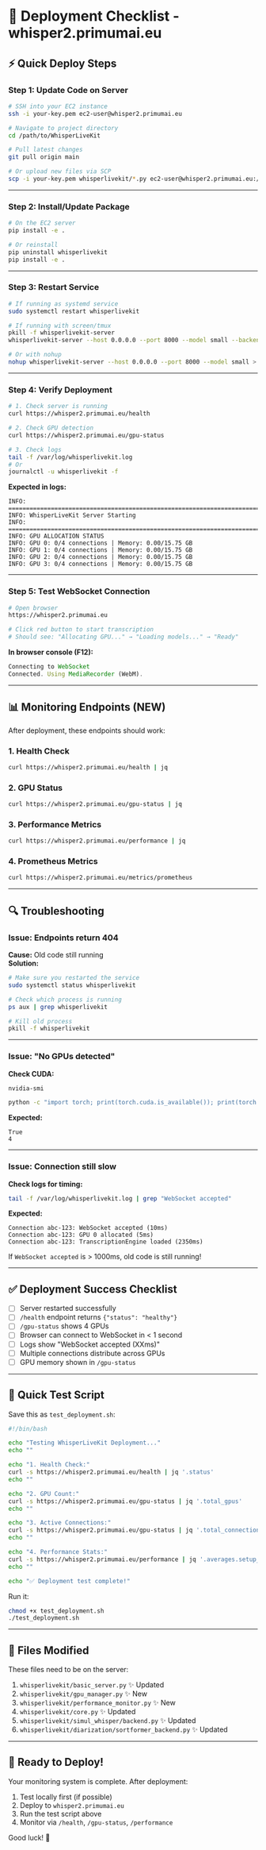 # 🚀 Deployment Checklist - whisper2.primumai.eu

## ⚡ Quick Deploy Steps

### **Step 1: Update Code on Server**

```bash
# SSH into your EC2 instance
ssh -i your-key.pem ec2-user@whisper2.primumai.eu

# Navigate to project directory
cd /path/to/WhisperLiveKit

# Pull latest changes
git pull origin main

# Or upload new files via SCP
scp -i your-key.pem whisperlivekit/*.py ec2-user@whisper2.primumai.eu:/path/to/WhisperLiveKit/whisperlivekit/
```

---

### **Step 2: Install/Update Package**

```bash
# On the EC2 server
pip install -e .

# Or reinstall
pip uninstall whisperlivekit
pip install -e .
```

---

### **Step 3: Restart Service**

```bash
# If running as systemd service
sudo systemctl restart whisperlivekit

# If running with screen/tmux
pkill -f whisperlivekit-server
whisperlivekit-server --host 0.0.0.0 --port 8000 --model small --backend simulstreaming

# Or with nohup
nohup whisperlivekit-server --host 0.0.0.0 --port 8000 --model small > /var/log/whisperlivekit.log 2>&1 &
```

---

### **Step 4: Verify Deployment**

```bash
# 1. Check server is running
curl https://whisper2.primumai.eu/health

# 2. Check GPU detection
curl https://whisper2.primumai.eu/gpu-status

# 3. Check logs
tail -f /var/log/whisperlivekit.log
# Or
journalctl -u whisperlivekit -f
```

**Expected in logs:**
```
INFO: ================================================================================
INFO: WhisperLiveKit Server Starting
INFO: ================================================================================
INFO: GPU ALLOCATION STATUS
INFO: GPU 0: 0/4 connections | Memory: 0.00/15.75 GB
INFO: GPU 1: 0/4 connections | Memory: 0.00/15.75 GB
INFO: GPU 2: 0/4 connections | Memory: 0.00/15.75 GB
INFO: GPU 3: 0/4 connections | Memory: 0.00/15.75 GB
```

---

### **Step 5: Test WebSocket Connection**

```bash
# Open browser
https://whisper2.primumai.eu

# Click red button to start transcription
# Should see: "Allocating GPU..." → "Loading models..." → "Ready"
```

**In browser console (F12):**
```javascript
Connecting to WebSocket
Connected. Using MediaRecorder (WebM).
```

---

## 📊 **Monitoring Endpoints (NEW)**

After deployment, these endpoints should work:

### **1. Health Check**
```bash
curl https://whisper2.primumai.eu/health | jq
```

### **2. GPU Status**
```bash
curl https://whisper2.primumai.eu/gpu-status | jq
```

### **3. Performance Metrics**
```bash
curl https://whisper2.primumai.eu/performance | jq
```

### **4. Prometheus Metrics**
```bash
curl https://whisper2.primumai.eu/metrics/prometheus
```

---

## 🔍 **Troubleshooting**

### **Issue: Endpoints return 404**

**Cause:** Old code still running  
**Solution:**
```bash
# Make sure you restarted the service
sudo systemctl status whisperlivekit

# Check which process is running
ps aux | grep whisperlivekit

# Kill old process
pkill -f whisperlivekit
```

---

### **Issue: "No GPUs detected"**

**Check CUDA:**
```bash
nvidia-smi

python -c "import torch; print(torch.cuda.is_available()); print(torch.cuda.device_count())"
```

**Expected:**
```
True
4
```

---

### **Issue: Connection still slow**

**Check logs for timing:**
```bash
tail -f /var/log/whisperlivekit.log | grep "WebSocket accepted"
```

**Expected:**
```
Connection abc-123: WebSocket accepted (10ms)
Connection abc-123: GPU 0 allocated (5ms)
Connection abc-123: TranscriptionEngine loaded (2350ms)
```

If `WebSocket accepted` is > 1000ms, old code is still running!

---

## ✅ **Deployment Success Checklist**

- [ ] Server restarted successfully
- [ ] `/health` endpoint returns `{"status": "healthy"}`
- [ ] `/gpu-status` shows 4 GPUs
- [ ] Browser can connect to WebSocket in < 1 second
- [ ] Logs show "WebSocket accepted (XXms)"
- [ ] Multiple connections distribute across GPUs
- [ ] GPU memory shown in `/gpu-status`

---

## 🎯 **Quick Test Script**

Save this as `test_deployment.sh`:

```bash
#!/bin/bash

echo "Testing WhisperLiveKit Deployment..."
echo ""

echo "1. Health Check:"
curl -s https://whisper2.primumai.eu/health | jq '.status'
echo ""

echo "2. GPU Count:"
curl -s https://whisper2.primumai.eu/gpu-status | jq '.total_gpus'
echo ""

echo "3. Active Connections:"
curl -s https://whisper2.primumai.eu/gpu-status | jq '.total_connections'
echo ""

echo "4. Performance Stats:"
curl -s https://whisper2.primumai.eu/performance | jq '.averages.setup_time_ms'
echo ""

echo "✅ Deployment test complete!"
```

Run it:
```bash
chmod +x test_deployment.sh
./test_deployment.sh
```

---

## 📝 **Files Modified**

These files need to be on the server:

1. `whisperlivekit/basic_server.py` ✨ Updated
2. `whisperlivekit/gpu_manager.py` ✨ New
3. `whisperlivekit/performance_monitor.py` ✨ New
4. `whisperlivekit/core.py` ✨ Updated
5. `whisperlivekit/simul_whisper/backend.py` ✨ Updated
6. `whisperlivekit/diarization/sortformer_backend.py` ✨ Updated

---

## 🚀 **Ready to Deploy!**

Your monitoring system is complete. After deployment:

1. Test locally first (if possible)
2. Deploy to `whisper2.primumai.eu`
3. Run the test script above
4. Monitor via `/health`, `/gpu-status`, `/performance`

Good luck! 🎉
